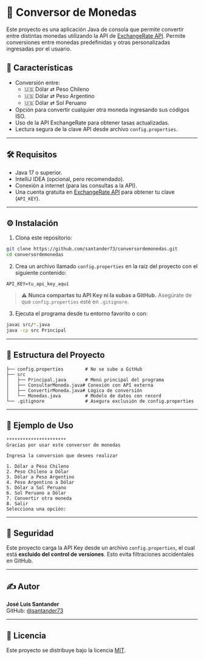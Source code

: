 # 💱 Conversor de Monedas

Este proyecto es una aplicación Java de consola que permite convertir entre distintas monedas utilizando la API de [ExchangeRate API](https://www.exchangerate-api.com/). Permite conversiones entre monedas predefinidas y otras personalizadas ingresadas por el usuario.

## 📌 Características

- Conversión entre:
  - 🇺🇸 Dólar ⇄ Peso Chileno
  - 🇺🇸 Dólar ⇄ Peso Argentino
  - 🇺🇸 Dólar ⇄ Sol Peruano
- Opción para convertir cualquier otra moneda ingresando sus códigos ISO.
- Uso de la API ExchangeRate para obtener tasas actualizadas.
- Lectura segura de la clave API desde archivo `config.properties`.

---

## 🛠️ Requisitos

- Java 17 o superior.
- IntelliJ IDEA (opcional, pero recomendado).
- Conexión a internet (para las consultas a la API).
- Una cuenta gratuita en [ExchangeRate API](https://www.exchangerate-api.com/) para obtener tu clave (`API_KEY`).

---

## ⚙️ Instalación

1. Clona este repositorio:

```bash
git clone https://github.com/santander73/conversordemonedas.git
cd conversordemonedas
```

2. Crea un archivo llamado `config.properties` en la raíz del proyecto con el siguiente contenido:

```properties
API_KEY=tu_api_key_aquí
```

> ⚠️ **Nunca compartas tu API Key ni la subas a GitHub.** Asegúrate de que `config.properties` esté en `.gitignore`.

3. Ejecuta el programa desde tu entorno favorito o con:

```bash
javac src/*.java
java -cp src Principal
```

---

## 📁 Estructura del Proyecto

```
├── config.properties        # No se sube a GitHub
├── src
│   ├── Principal.java       # Menú principal del programa
│   ├── ConsultarMoneda.java# Conexión con API externa
│   ├── ConvertirMoneda.java# Lógica de conversión
│   └── Monedas.java         # Modelo de datos con record
└── .gitignore               # Asegura exclusión de config.properties
```

---

## 🧪 Ejemplo de Uso

```
**********************
Gracias por usar este conversor de monedas

Ingresa la conversion que desees realizar

1. Dólar a Peso Chileno
2. Peso Chileno a Dólar
3. Dólar a Peso Argentino
4. Peso Argentino a Dólar
5. Dólar a Sol Peruano
6. Sol Peruano a Dólar
7. Convertir otra moneda
8. Salir
Selecciona una opción:
```

---

## 🔐 Seguridad

Este proyecto carga la API Key desde un archivo `config.properties`, el cual está **excluido del control de versiones**. Esto evita filtraciones accidentales en GitHub.

---

## ✍️ Autor

**José Luis Santander**  
GitHub: [@santander73](https://github.com/santander73)

---

## 📄 Licencia

Este proyecto se distribuye bajo la licencia [MIT](LICENSE).
